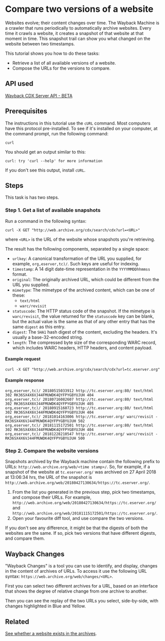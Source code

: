 # Compare two versions of a website

Websites evolve; their content changes over time. The Wayback Machine is a crawler that runs periodically to automatically archive websites. Every time it crawls a website, it creates a snapshot of that website at that moment in time. This snapshot trail can show you what changed on the website between two timestamps.

This tutorial shows you how to do these tasks:

- Retrieve a list of all available versions of a website.
- Compose the URLs for the versions to compare.

## API used

[Wayback CDX Server API - BETA](https://archive.org/services/docs/api/wayback-cdx-server.html)

## Prerequisites

The instructions in this tutorial use the `cURL` command. Most computers have this protocol pre-installed. To see if it's installed on your computer, at the command prompt, run the following command: 

```terminal
curl
```

You should get an output similar to this:

```terminal
curl: try 'curl --help' for more information
```

If you don't see this output, install `cURL`.

## Steps

This task is has two steps.

### Step 1. Get a list of available snapshots

Run a command in the following syntax: 

```terminal
curl -X GET "http://web.archive.org/cdx/search/cdx?url=<URL>"
```

where `<URL>` is the URL of the website whose snapshots you're retrieving.

The result has the following components, separated by a single space:

- `urlkey`: A canonical transformation of the URL you supplied, for example, `org,eserver,tc)/`. Such keys are useful for indexing.
- `timestamp`: A 14 digit date-time representation in the `YYYYMMDDhhmmss` format.
- `original`: The originally archived URL, which could be different from the URL you supplied.
- `mimetype`: The mimetype of the archived content, which can be one of these:
    - `text/html`
    - `warc/revisit`
- `statuscode`: The HTTP status code of the snapshot. If the mimetype is `warc/revisit`, the value returned for the `statuscode` key can be blank, but the actual value is the same as that of any other entry that has the same `digest` as this entry. 
- `digest`: The `SHA1` hash digest of the content, excluding the headers. It's usually a base-32-encoded string.
- `length`: The compressed byte size of the corresponding WARC record, which includes WARC headers, HTTP headers, and content payload.

#### Example request

```terminal
curl -X GET "http://web.archive.org/cdx/search/cdx?url=tc.eserver.org"
```

#### Example response

```terminal
org,eserver,tc)/ 20180515033912 http://tc.eserver.org:80/ text/html 302 RK36SX4X6VJ44FMUWDK4QYFPYGBYUJUH 404
org,eserver,tc)/ 20180716082607 http://tc.eserver.org:80/ text/html 302 RK36SX4X6VJ44FMUWDK4QYFPYGBYUJUH 405
org,eserver,tc)/ 20180915160723 http://tc.eserver.org:80/ text/html 302 RK36SX4X6VJ44FMUWDK4QYFPYGBYUJUH 404
org,eserver,tc)/ 20181014163006 http://tc.eserver.org/ warc/revisit - RK36SX4X6VJ44FMUWDK4QYFPYGBYUJUH 502
org,eserver,tc)/ 20181115172501 http://tc.eserver.org:80/ text/html 302 RK36SX4X6VJ44FMUWDK4QYFPYGBYUJUH 404
org,eserver,tc)/ 20181228210547 http://tc.eserver.org/ warc/revisit - RK36SX4X6VJ44FMUWDK4QYFPYGBYUJUH 500
```

### Step 2. Compare the website versions

Snapshots archived by the Wayback machine contain the following prefix to  URLs: `http://web.archive.org/web/<time stamp>/`. So, for example, if a snapshot of the website at `tc.eserver.org/` was archived on 27 April 2018 at 13:06:34 hrs, the URL of the snapshot is `http://web.archive.org/web/20180427130634/https://tc.eserver.org/`.

1. From the list you generated in the previous step, pick two timestamps, and compose their URLs. For example, `http://web.archive.org/web/20180427130634/https://tc.eserver.org/` and
`http://web.archive.org/web/20181115172501/https://tc.eserver.org/`.
2. Open your favourite diff tool, and use compare the two versions.

If you don't see any difference, it might be that the digests of both the websites are the same. If so, pick two versions that have different digests, and compare them.

## Wayback Changes

"Wayback Changes" is a tool you can use to identify, and display, changes in the content of archives
of URLs.
To access it use the following URL syntax: `https://web.archive.org/web/changes/<URL>`.

First you can select two different archives for a URL, based on an interface that shows the degree of
relative change from one archive to another.

Then you can see the replay of the two URLs you select, side-by-side, with changes highlighted in Blue and Yellow.

## Related

[See whether a website exists in the archives](tutorial-get-snapshot-wayback.md).
